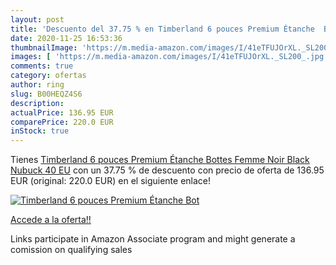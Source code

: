 ```yaml
---
layout: post
title: 'Descuento del 37.75 % en Timberland 6 pouces Premium Étanche  Bot'
date: 2020-11-25 16:53:36
thumbnailImage: 'https://m.media-amazon.com/images/I/41eTFUJOrXL._SL200_.jpg'
images: [ 'https://m.media-amazon.com/images/I/41eTFUJOrXL._SL200_.jpg' ]
comments: true
category: ofertas
author: ring
slug: B00HEQZ4S6
description:
actualPrice: 136.95 EUR
comparePrice: 220.0 EUR
inStock: true
---
```


Tienes [Timberland 6 pouces Premium Étanche  Bottes Femme  Noir  Black Nubuck   40 EU](https://www.amazon.fr/dp/B00HEQZ4S6/?tag=tolees0d-21) con un 37.75 % de descuento con precio de oferta de 136.95 EUR (original: 220.0 EUR) en el siguiente enlace!

[![Timberland 6 pouces Premium Étanche  Bot](https://m.media-amazon.com/images/I/41eTFUJOrXL._SL200_.jpg)](https://www.amazon.fr/dp/B00HEQZ4S6/?tag=tolees0d-21)

[Accede a la oferta!!](https://www.amazon.fr/dp/B00HEQZ4S6/?tag=tolees0d-21)

Links participate in Amazon Associate program and might generate a comission on qualifying sales


